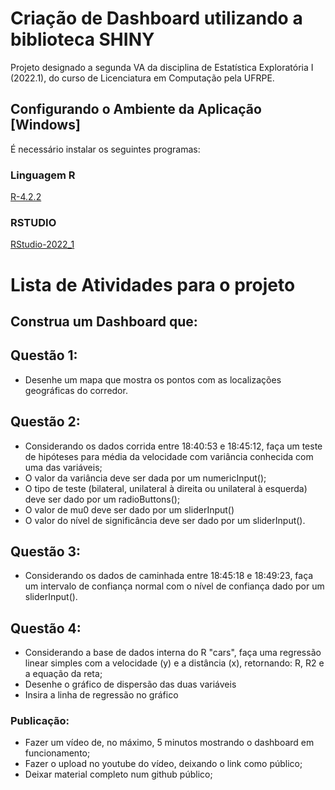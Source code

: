 # Criação de Dashboard utilizando a biblioteca SHINY

Projeto designado a segunda VA da disciplina de Estatística Exploratória I (2022.1), do curso de Licenciatura em Computação pela UFRPE.

## Configurando o Ambiente da Aplicação [Windows]

É necessário instalar os seguintes programas:

### **Linguagem R**

[R-4.2.2](https://cran.rstudio.com/bin/windows/base/R-4.2.2-win.exe)

### **RSTUDIO**

[RStudio-2022_1](https://posit.co/download/rstudio-desktop/)


# Lista de Atividades para o projeto

## Construa um Dashboard que:

## Questão 1:
* Desenhe um mapa que mostra os pontos com as localizações geográficas do corredor.

## Questão 2:
* Considerando os dados corrida entre 18:40:53 e 18:45:12, faça um teste de hipóteses para média da velocidade com variância conhecida com
uma das variáveis;
* O valor da variância deve ser dada por um numericInput();
* O tipo de teste (bilateral, unilateral à direita ou unilateral à esquerda) deve ser dado
por um radioButtons();
*  O valor de mu0 deve ser dado por um sliderInput()
* O valor do nível de significância deve ser dado por um sliderInput().


## Questão 3:
* Considerando os dados de caminhada entre 18:45:18 e 18:49:23, faça um intervalo de confiança normal com o nível de confiança dado por um
sliderInput().

## Questão 4:
* Considerando a base de dados interna do R "cars", faça uma regressão linear simples com a velocidade (y) e a distância (x), retornando: R,
R2 e a equação da reta; 
* Desenhe o gráfico de dispersão das duas variáveis
* Insira a linha de regressão no gráfico


### Publicação:
* Fazer um vídeo de, no máximo, 5 minutos mostrando o dashboard em funcionamento;
* Fazer o upload no youtube do vídeo, deixando o link como público;
* Deixar material completo num github público;
